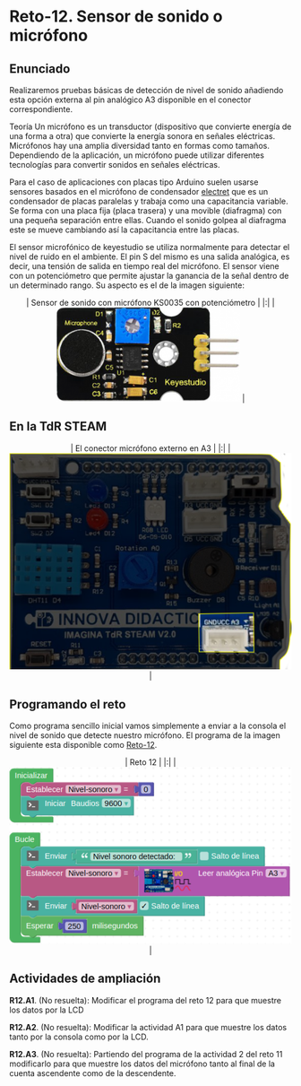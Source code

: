 # Reto-12. Sensor de sonido o micrófono

## Enunciado
Realizaremos pruebas básicas de detección de nivel de sonido añadiendo esta opción externa al pin analógico A3 disponible en el conector correspondiente.

Teoría
Un micrófono es un transductor (dispositivo que convierte energía de una forma a otra) que convierte la energía sonora en señales eléctricas. Micrófonos hay una amplia diversidad tanto en formas como tamaños. Dependiendo de la aplicación, un micrófono puede utilizar diferentes tecnologías para convertir sonidos en señales eléctricas.

Para el caso de aplicaciones con placas tipo Arduino suelen usarse sensores basados en el micrófono de condensador [electret](https://es.wikipedia.org/wiki/Micr%C3%B3fono_de_electreto) que es un condensador de placas paralelas y trabaja como una capacitancia variable. Se forma con una placa fija (placa trasera) y una movible (diafragma) con una pequeña separación entre ellas. Cuando el sonido golpea al diafragma este se mueve cambiando así la capacitancia entre las placas.

El sensor microfónico de keyestudio se utiliza normalmente para detectar el nivel de ruido en el ambiente. El pin S del mismo es una salida analógica, es decir, una tensión de salida en tiempo real del micrófono. El sensor viene con un potenciómetro que permite ajustar la ganancia de la señal dentro de un determinado rango. Su aspecto es el de la imagen siguiente:

<center>

| Sensor de sonido con micrófono KS0035 con potenciómetro |
|:|
| ![Sensor de sonido con micrófono KS0035 con potenciómetro](../img/img/Reto-12/sensor-micro.png) |

</center>

## En la TdR STEAM

<center>

| El conector micrófono externo en A3  |
|:|
| ![El conector micrófono externo en A3 ](../img/img/Reto-12/micro-TdR.png) |

</center>

## Programando el reto
Como programa sencillo inicial vamos simplemente a enviar a la consola el nivel de sonido que detecte nuestro micrófono. El programa de la imagen siguiente esta disponible como [Reto-12](http://www.arduinoblocks.com/web/project/637529).

<center>

| Reto 12  |
|:|
| ![Reto 12 ](../img/img/Reto-12/Rqto-12.png) |

</center>

## Actividades de ampliación 

**R12.A1**. (No resuelta): Modificar el programa del reto 12 para que muestre los datos por la LCD

**R12.A2**. (No resuelta): Modificar la actividad A1 para que muestre los datos tanto por la consola como por la LCD.

**R12.A3**. (No resuelta): Partiendo del programa de la actividad 2 del reto 11 modificarlo para que muestre los datos del micrófono tanto al final de la cuenta ascendente como de la descendente.
